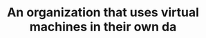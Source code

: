 ---
layout: answer
title: "An organization that uses virtual machines in their own da"
blurb: "<p>Organizations that entirely use their own data centers to host their applications is said to be using an on-premises cloud computing deployment model.</"
quid: 166
---